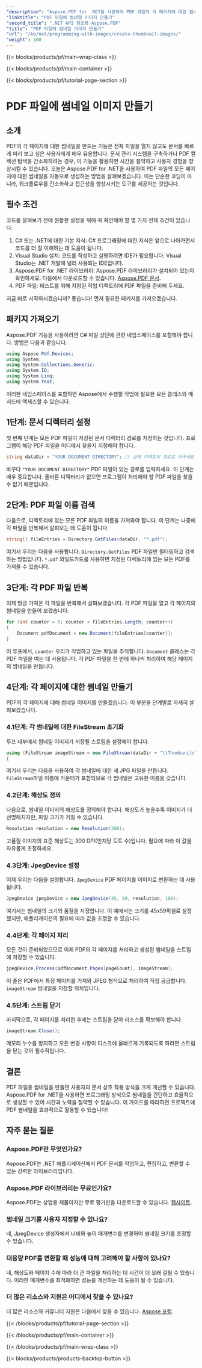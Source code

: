 ```yaml
---
"description": "Aspose.PDF for .NET을 사용하여 PDF 파일의 각 페이지에 대한 썸네일 이미지를 손쉽게 생성하세요. 문서 미리보기 경험을 향상시켜 보세요."
"linktitle": "PDF 파일에 썸네일 이미지 만들기"
"second_title": ".NET API 참조용 Aspose.PDF"
"title": "PDF 파일에 썸네일 이미지 만들기"
"url": "/ko/net/programming-with-images/create-thumbnail-images/"
"weight": 100
---
```


{{< blocks/products/pf/main-wrap-class >}}

{{< blocks/products/pf/main-container >}}

{{< blocks/products/pf/tutorial-page-section >}}

# PDF 파일에 썸네일 이미지 만들기

## 소개

PDF의 각 페이지에 대한 썸네일을 만드는 기능은 전체 파일을 열지 않고도 문서를 빠르게 미리 보고 싶은 사용자에게 매우 유용합니다. 문서 관리 시스템을 구축하거나 PDF 컬렉션 탐색을 간소화하려는 경우, 이 기능을 활용하면 시간을 절약하고 사용자 경험을 향상시킬 수 있습니다. 오늘은 Aspose.PDF for .NET을 사용하여 PDF 파일의 모든 페이지에 대한 썸네일을 자동으로 생성하는 방법을 살펴보겠습니다. 이는 단순한 코딩이 아니라, 워크플로우를 간소화하고 접근성을 향상시키는 도구를 제공하는 것입니다.

## 필수 조건

코드를 살펴보기 전에 원활한 설정을 위해 꼭 확인해야 할 몇 가지 전제 조건이 있습니다.

1. C# 또는 .NET에 대한 기본 지식: C# 프로그래밍에 대한 지식은 앞으로 나아가면서 코드를 더 잘 이해하는 데 도움이 됩니다.
2. Visual Studio 설치: 코드를 작성하고 실행하려면 IDE가 필요합니다. Visual Studio는 .NET 개발에 널리 사용되는 IDE입니다.
3. Aspose.PDF for .NET 라이브러리: Aspose.PDF 라이브러리가 설치되어 있는지 확인하세요. 다음에서 다운로드할 수 있습니다. [Aspose.PDF 문서](https://reference.aspose.com/pdf/net/).
4. PDF 파일: 테스트를 위해 지정된 작업 디렉토리에 PDF 파일을 준비해 두세요.

지금 바로 시작하시겠습니까? 좋습니다! 먼저 필요한 패키지를 가져오겠습니다.

## 패키지 가져오기

Aspose.PDF 기능을 사용하려면 C# 파일 상단에 관련 네임스페이스를 포함해야 합니다. 방법은 다음과 같습니다.

```csharp
using Aspose.Pdf.Devices;
using System;
using System.Collections.Generic;
using System.IO;
using System.Linq;
using System.Text;
```

이러한 네임스페이스를 포함하면 Aspose에서 수행할 작업에 필요한 모든 클래스와 메서드에 액세스할 수 있습니다.

## 1단계: 문서 디렉터리 설정

첫 번째 단계는 모든 PDF 파일이 저장된 문서 디렉터리 경로를 지정하는 것입니다. 프로그램이 해당 PDF 파일을 어디에서 찾을지 지정해야 합니다. 

```csharp
string dataDir = "YOUR DOCUMENT DIRECTORY"; // 실제 디렉토리 경로로 바꾸세요
```

바꾸다 `"YOUR DOCUMENT DIRECTORY"` PDF 파일이 있는 경로를 입력하세요. 이 단계는 매우 중요합니다. 올바른 디렉터리가 없으면 프로그램이 처리해야 할 PDF 파일을 찾을 수 없기 때문입니다.

## 2단계: PDF 파일 이름 검색

다음으로, 디렉토리에 있는 모든 PDF 파일의 이름을 가져와야 합니다. 이 단계는 나중에 각 파일을 반복해서 살펴보는 데 도움이 됩니다. 

```csharp
string[] fileEntries = Directory.GetFiles(dataDir, "*.pdf");
```

여기서 우리는 다음을 사용합니다. `Directory.GetFiles` PDF 파일만 필터링하고 검색하는 방법입니다. `*.pdf` 와일드카드를 사용하면 지정된 디렉토리에 있는 모든 PDF를 가져올 수 있습니다. 

## 3단계: 각 PDF 파일 반복

이제 방금 가져온 각 파일을 반복해서 살펴보겠습니다. 각 PDF 파일을 열고 각 페이지의 썸네일을 만들어 보겠습니다. 

```csharp
for (int counter = 0; counter < fileEntries.Length; counter++)
{
    Document pdfDocument = new Document(fileEntries[counter]);
}
```

이 루프에서, `counter` 우리가 작업하고 있는 파일을 추적합니다. `Document` 클래스는 각 PDF 파일을 여는 데 사용됩니다. 각 PDF 파일을 한 번에 하나씩 처리하여 해당 페이지의 썸네일을 만듭니다.

## 4단계: 각 페이지에 대한 썸네일 만들기

PDF의 각 페이지에 대해 썸네일 이미지를 만들겠습니다. 이 부분을 단계별로 자세히 살펴보겠습니다.

### 4.1단계: 각 썸네일에 대한 FileStream 초기화

루프 내부에서 썸네일 이미지가 저장될 스트림을 설정해야 합니다.

```csharp
using (FileStream imageStream = new FileStream(dataDir + "\\Thumbanils" + counter.ToString() + "_" + pageCount + ".jpg", FileMode.Create))
{
```

여기서 우리는 다음을 사용하여 각 썸네일에 대한 새 JPG 파일을 만듭니다. `FileStream`파일 이름에 카운터가 포함되므로 각 썸네일은 고유한 이름을 갖습니다.

### 4.2단계: 해상도 정의

다음으로, 썸네일 이미지의 해상도를 정의해야 합니다. 해상도가 높을수록 이미지가 더 선명해지지만, 파일 크기가 커질 수 있습니다.

```csharp
Resolution resolution = new Resolution(300);
```

고품질 이미지의 표준 해상도는 300 DPI(인치당 도트 수)입니다. 필요에 따라 이 값을 자유롭게 조정하세요.

### 4.3단계: JpegDevice 설정

이제 우리는 다음을 설정합니다. `JpegDevice` PDF 페이지를 이미지로 변환하는 데 사용됩니다.

```csharp
JpegDevice jpegDevice = new JpegDevice(45, 59, resolution, 100);
```

여기서는 썸네일의 크기와 품질을 지정합니다. 이 예에서는 크기를 45x59픽셀로 설정했지만, 애플리케이션의 필요에 따라 값을 조정할 수 있습니다.

### 4.4단계: 각 페이지 처리

모든 것이 준비되었으므로 이제 PDF의 각 페이지를 처리하고 생성된 썸네일을 스트림에 저장할 수 있습니다.

```csharp
jpegDevice.Process(pdfDocument.Pages[pageCount], imageStream);
```

이 줄은 PDF에서 특정 페이지를 가져와 JPEG 형식으로 처리하여 직접 공급합니다. `imageStream` 썸네일을 저장할 위치입니다.

### 4.5단계: 스트림 닫기

마지막으로, 각 페이지를 처리한 후에는 스트림을 닫아 리소스를 확보해야 합니다.

```csharp
imageStream.Close();
```

메모리 누수를 방지하고 모든 변경 사항이 디스크에 올바르게 기록되도록 하려면 스트림을 닫는 것이 필수적입니다.

## 결론

PDF 파일용 썸네일을 만들면 사용자의 문서 상호 작용 방식을 크게 개선할 수 있습니다. Aspose.PDF for .NET을 사용하면 프로그래밍 방식으로 썸네일을 간단하고 효율적으로 생성할 수 있어 시간과 노력을 절약할 수 있습니다. 이 가이드를 따라하면 프로젝트에 PDF 썸네일을 효과적으로 활용할 수 있습니다!

## 자주 묻는 질문

### Aspose.PDF란 무엇인가요?  
Aspose.PDF는 .NET 애플리케이션에서 PDF 문서를 작업하고, 편집하고, 변환할 수 있는 강력한 라이브러리입니다.

### Aspose.PDF 라이브러리는 무료인가요?  
Aspose.PDF는 상업용 제품이지만 무료 평가판을 다운로드할 수 있습니다. [웹사이트](https://releases.aspose.com/).

### 썸네일 크기를 사용자 지정할 수 있나요?  
네, JpegDevice 생성자에서 너비와 높이 매개변수를 변경하여 썸네일 크기를 조정할 수 있습니다.

### 대용량 PDF를 변환할 때 성능에 대해 고려해야 할 사항이 있나요?  
네, 해상도와 페이지 수에 따라 더 큰 파일을 처리하는 데 시간이 더 오래 걸릴 수 있습니다. 이러한 매개변수를 최적화하면 성능을 개선하는 데 도움이 될 수 있습니다.

### 더 많은 리소스와 지원은 어디에서 찾을 수 있나요?  
더 많은 리소스와 커뮤니티 지원은 다음에서 찾을 수 있습니다. [Aspose 포럼](https://forum.aspose.com/c/pdf/10).

{{< /blocks/products/pf/tutorial-page-section >}}

{{< /blocks/products/pf/main-container >}}

{{< /blocks/products/pf/main-wrap-class >}}

{{< blocks/products/products-backtop-button >}}